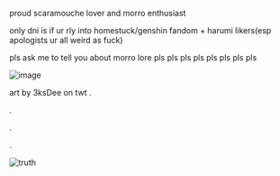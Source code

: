 proud scaramouche lover and morro enthusiast

only dni is if ur rly into homestuck/genshin fandom + harumi likers(esp apologists ur all weird as fuck)

pls ask me to tell you about morro lore pls pls pls pls pls pls pls pls

![image](https://user-images.githubusercontent.com/111026664/232308079-406d4ff2-14da-489f-9e19-7ecc2a866054.png)

art by 3ksDee on twt
.

.

.

.

![truth](https://user-images.githubusercontent.com/111026664/232308779-214a4e58-ba8a-4205-a89c-abde123aead9.gif)
